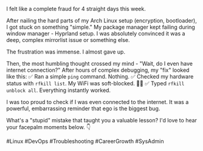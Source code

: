 I felt like a complete fraud for 4 straight days this week.

After nailing the hard parts of my Arch Linux setup (encryption, bootloader), I got stuck on something "simple." My package manager kept failing during window manager - Hyprland setup. I was absolutely convinced it was a deep, complex mirrorlist issue or something else.

The frustration was immense. I almost gave up.

Then, the most humbling thought crossed my mind - "Wait, do I even have internet connection?"
After hours of complex debugging, my "fix" looked like this: 
✅ Ran a simple `ping` command. Nothing. 
✅ Checked my hardware status with `rfkill list`. My WiFi was soft-blocked. 🤦‍♂️ 
✅ Typed `rfkill unblock all`. Everything instantly worked.

I was too proud to check if I was even connected to the internet. It was a powerful, embarrassing reminder that ego is the biggest bug.

What's a "stupid" mistake that taught you a valuable lesson? I'd love to hear your facepalm moments below. 👇

#Linux #DevOps #Troubleshooting #CareerGrowth #SysAdmin